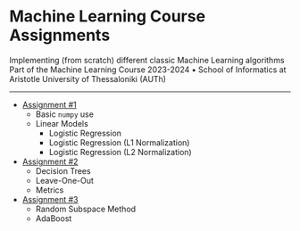 # Machine Learning Course Assignments   

Implementing (from scratch) different classic Machine Learning algorithms   
Part of the Machine Learning Course 2023-2024 ▪︎ School of Informatics at Aristotle University of Thessaloniki (AUTh)

---
- [Assignment #1](https://github.com/Kyparissis/machine_learning_assignments/blob/main/problem1.ipynb)
   - Basic `numpy` use
   - Linear Models
     - Logistic Regression
     - Logistic Regression (L1 Normalization)
     - Logistic Regression (L2 Normalization)
- [Assignment #2](https://github.com/Kyparissis/machine_learning_assignments/blob/main/problem2.ipynb)
   - Decision Trees
   - Leave-One-Out
   - Metrics
- [Assignment #3](https://github.com/Kyparissis/machine_learning_assignments/blob/main/problem3.ipynb)
   - Random Subspace Method
   - AdaBoost
